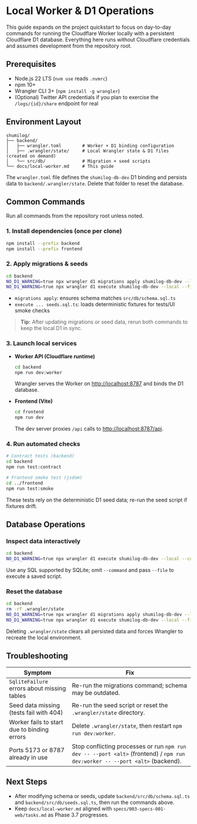 # Local Worker & D1 Operations

This guide expands on the project quickstart to focus on day-to-day commands for running the Cloudflare Worker locally with a persistent Cloudflare D1 database. Everything here runs without Cloudflare credentials and assumes development from the repository root.

## Prerequisites

- Node.js 22 LTS (`nvm use` reads `.nvmrc`)
- npm 10+
- Wrangler CLI 3+ (`npm install -g wrangler`)
- (Optional) Twitter API credentials if you plan to exercise the `/logs/{id}/share` endpoint for real

## Environment Layout

```
shumilog/
├── backend/
│   ├── wrangler.toml        # Worker + D1 binding configuration
│   ├── .wrangler/state/     # Local Wrangler state & D1 files (created on demand)
│   └── src/db/              # Migration + seed scripts
└── docs/local-worker.md     # This guide
```

The `wrangler.toml` file defines the `shumilog-db-dev` D1 binding and persists data to `backend/.wrangler/state`. Delete that folder to reset the database.

## Common Commands

Run all commands from the repository root unless noted.

### 1. Install dependencies (once per clone)

```bash
npm install --prefix backend
npm install --prefix frontend
```

### 2. Apply migrations & seeds

```bash
cd backend
NO_D1_WARNING=true npx wrangler d1 migrations apply shumilog-db-dev --local --env development
NO_D1_WARNING=true npx wrangler d1 execute shumilog-db-dev --local --file src/db/seeds.sql.ts
```

- `migrations apply`: ensures schema matches `src/db/schema.sql.ts`
- `execute ... seeds.sql.ts`: loads deterministic fixtures for tests/UI smoke checks

> **Tip:** After updating migrations or seed data, rerun both commands to keep the local D1 in sync.

### 3. Launch local services

- **Worker API (Cloudflare runtime)**
  ```bash
  cd backend
  npm run dev:worker
  ```
  Wrangler serves the Worker on <http://localhost:8787> and binds the D1 database.

- **Frontend (Vite)**
  ```bash
  cd frontend
  npm run dev
  ```
  The dev server proxies `/api` calls to <http://localhost:8787/api>.

### 4. Run automated checks

```bash
# Contract tests (backend)
cd backend
npm run test:contract

# Frontend smoke test (jsdom)
cd ../frontend
npm run test:smoke
```

These tests rely on the deterministic D1 seed data; re-run the seed script if fixtures drift.

## Database Operations

### Inspect data interactively

```bash
cd backend
NO_D1_WARNING=true npx wrangler d1 execute shumilog-db-dev --local --command "SELECT * FROM logs LIMIT 5"
```

Use any SQL supported by SQLite; omit `--command` and pass `--file` to execute a saved script.

### Reset the database

```bash
cd backend
rm -rf .wrangler/state
NO_D1_WARNING=true npx wrangler d1 migrations apply shumilog-db-dev --local --env development
NO_D1_WARNING=true npx wrangler d1 execute shumilog-db-dev --local --file src/db/seeds.sql.ts
```

Deleting `.wrangler/state` clears all persisted data and forces Wrangler to recreate the local environment.

## Troubleshooting

| Symptom | Fix |
|---------|-----|
| `SqliteFailure` errors about missing tables | Re-run the migrations command; schema may be outdated. |
| Seed data missing (tests fail with 404) | Re-run the seed script or reset the `.wrangler/state` directory. |
| Worker fails to start due to binding errors | Delete `.wrangler/state`, then restart `npm run dev:worker`. |
| Ports 5173 or 8787 already in use | Stop conflicting processes or run `npm run dev -- --port <alt>` (frontend) / `npm run dev:worker -- --port <alt>` (backend). |

## Next Steps

- After modifying schema or seeds, update `backend/src/db/schema.sql.ts` and `backend/src/db/seeds.sql.ts`, then run the commands above.
- Keep `docs/local-worker.md` aligned with `specs/003-specs-001-web/tasks.md` as Phase 3.7 progresses.
